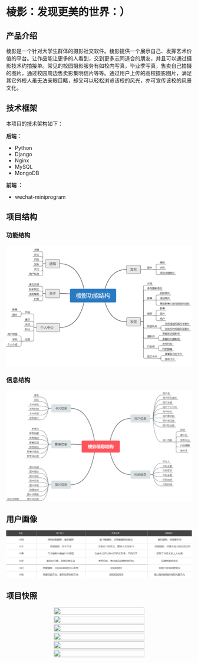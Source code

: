 # 棱影：发现更美的世界：）

## 产品介绍

   棱影是一个针对大学生群体的摄影社交软件。棱影提供一个展示自己、发挥艺术价值的平台。让作品能让更多的人看到，交到更多志同道合的朋友，并且可以通过摄影技术约拍接单。常见的校园摄影服务有如校内写真，毕业季写真，售卖自己拍摄的图片，通过校园周边售卖影集明信片等等。通过用户上传的高校摄影图片，满足其它外校人虽无法亲眼目睹，却又可以轻松浏览该校的风光，亦可宣传该校的风景文化。



## 技术框架

本项目的技术架构如下：

**后端：**

- Python
- Django
- Nginx
- MySQL
- MongoDB

**前端 ：**

- wechat-miniprogram


## 项目结构

### 功能结构

![Alt text](https://github.com/ChaoAbner/lengying-master/blob/master/images/功能.png)

### 信息结构

![Alt text](https://github.com/ChaoAbner/lengying-master/blob/master/images/信息.png)



## 用户画像

![Alt text](https://github.com/ChaoAbner/lengying-master/blob/master/images/用户画像.png)



## 项目快照

<div align=center><img width="70%" height="80%" src="http://img.fosuchao.com/image-20210113155939931.png" /></div>



<div align=center><img width="70%" height="80%" src="http://img.fosuchao.com/image-20210113160030422.png" /></div>



<div align=center><img width="70%" height="80%" src="http://img.fosuchao.com/image-20210113160058145.png" /></div>



<div align=center><img width="70%" height="80%" src="http://img.fosuchao.com/image-20210113160123695.png" /></div>



<div align=center><img width="70%" height="80%" src="http://img.fosuchao.com/image-20210113160146197.png" /></div>



<div align=center><img width="70%" height="80%" src="http://img.fosuchao.com/image-20210113160222506.png" /></div>
